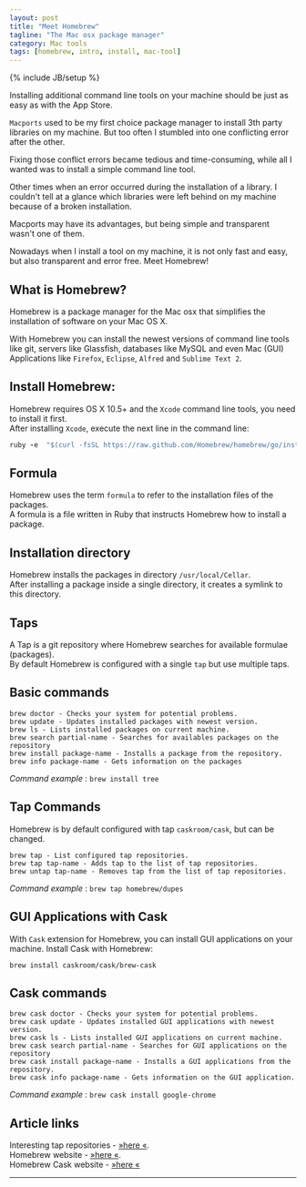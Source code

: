```yaml
---
layout: post
title: "Meet Homebrew"
tagline: "The Mac osx package manager"
category: Mac tools 
tags: [homebrew, intro, install, mac-tool]
---
```

{% include JB/setup %}

Installing additional command line tools on your machine should be just as easy as with the App Store.  

`Macports` used to be my first choice package manager to install 3th party libraries on my machine. But too often I stumbled into one conflicting error after the other.  

Fixing those conflict errors became tedious and time-consuming, while all I wanted was to install a simple command line tool.

Other times when an error occurred during the installation of a library. I couldn't tell at a glance which libraries were left behind on my machine because of a broken installation.

Macports may have its advantages, but being simple and transparent wasn't one of them.

Nowadays when I install a tool on my machine, it is not only fast and easy, but also transparent and error free. Meet Homebrew!

## What is Homebrew?
Homebrew is a package manager for the Mac osx that simplifies the installation of software on your Mac OS X.

With Homebrew you can install the newest versions of command line tools like git, servers like Glassfish, databases like MySQL and even Mac (GUI) Applications like `Firefox`, `Eclipse`, `Alfred` and `Sublime Text 2`.  


    
## Install Homebrew:  
Homebrew requires OS X 10.5+ and the `Xcode` command line tools, you need to install it first.  
After installing `Xcode`, execute the next line in the command line:

```ruby
ruby -e  "$(curl -fsSL https://raw.github.com/Homebrew/homebrew/go/install)"
```
  
## Formula
Homebrew uses the term `formula` to refer to the installation files of the packages.  
A formula is a file written in Ruby that instructs Homebrew how to install a package.

## Installation directory
Homebrew installs the packages in directory `/usr/local/Cellar`.  
After installing a package inside a single directory, it creates a symlink to this directory.

## Taps 
A Tap is a git repository where Homebrew searches for available formulae (packages).  
By default Homebrew is configured with a single `tap` but use multiple taps.

## Basic commands

```
brew doctor - Checks your system for potential problems.  
brew update - Updates installed packages with newest version.  
brew ls - Lists installed packages on current machine.  
brew search partial-name - Searches for availables packages on the repository  
brew install package-name - Installs a package from the repository.  
brew info package-name - Gets information on the packages
```
_Command example_ : `brew install tree`

## Tap Commands
Homebrew is by default configured with tap `caskroom/cask`, but can be changed.

```
brew tap - List configured tap repositories.  
brew tap tap-name - Adds tap to the list of tap repositories.  
brew untap tap-name - Removes tap from the list of tap repositories. 
```
_Command example_ : `brew tap homebrew/dupes`  

## GUI Applications with Cask
With `Cask` extension for Homebrew, you can install GUI applications on your machine.
Install Cask with Homebrew:  

```
brew install caskroom/cask/brew-cask
```

## Cask commands

```
brew cask doctor - Checks your system for potential problems.  
brew cask update - Updates installed GUI applications with newest version.  
brew cask ls - Lists installed GUI applications on current machine.  
brew cask search partial-name - Searches for GUI applications on the repository  
brew cask install package-name - Installs a GUI applications from the repository.  
brew cask info package-name - Gets information on the GUI application.
```
_Command example_ : `brew cask install google-chrome`

## Article links
Interesting tap repositories - [&raquo;here &laquo;](https://github.com/Homebrew/homebrew/wiki/Interesting-Taps-&-Branches).  
Homebrew website - [&raquo;here &laquo;](http://brew.sh).  
Homebrew Cask website - [&raquo;here &laquo;](http://caskroom.io)

***




